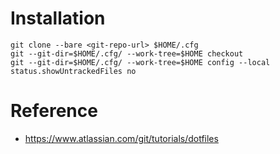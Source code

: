 # Installation
```shell
git clone --bare <git-repo-url> $HOME/.cfg
git --git-dir=$HOME/.cfg/ --work-tree=$HOME checkout
git --git-dir=$HOME/.cfg/ --work-tree=$HOME config --local status.showUntrackedFiles no
```

# Reference 
- https://www.atlassian.com/git/tutorials/dotfiles